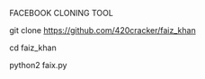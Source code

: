 FACEBOOK CLONING TOOL

git clone https://github.com/420cracker/faiz_khan

cd faiz_khan

python2 faix.py
